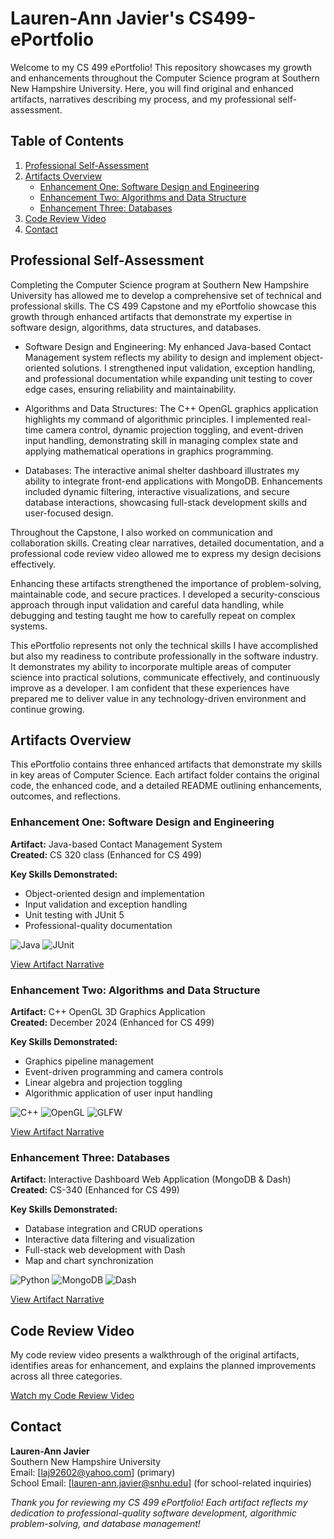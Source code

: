 # Lauren-Ann Javier's CS499-ePortfolio

Welcome to my CS 499 ePortfolio! This repository showcases my growth and enhancements throughout the Computer Science program at Southern New Hampshire University. Here, you will find original and enhanced artifacts, narratives describing my process, and my professional self-assessment.  


## Table of Contents

1.  [Professional Self-Assessment](#professional-self-assessment)
2. [Artifacts Overview](#artifacts-overview)
   - [Enhancement One: Software Design and Engineering](#enhancement-one-software-design-and-engineering)
   - [Enhancement Two: Algorithms and Data Structure](#enhancement-two-algorithms-and-data-structure)
   - [Enhancement Three: Databases](#enhancement-three-databases)
3. [Code Review Video](#code-review-video)
4. [Contact](#contact)


## Professional Self-Assessment

Completing the Computer Science program at Southern New Hampshire University has allowed me to develop a comprehensive set of technical and professional skills. The CS 499 Capstone and my ePortfolio showcase this growth through enhanced artifacts that demonstrate my expertise in software design, algorithms, data structures, and databases.

- Software Design and Engineering: My enhanced Java-based Contact Management system reflects my ability to design and implement object-oriented solutions. I strengthened input validation, exception handling, and professional documentation while expanding unit testing to cover edge cases, ensuring reliability and maintainability.

- Algorithms and Data Structures: The C++ OpenGL graphics application highlights my command of algorithmic principles. I implemented real-time camera control, dynamic projection toggling, and event-driven input handling, demonstrating skill in managing complex state and applying mathematical operations in graphics programming.

- Databases: The interactive animal shelter dashboard illustrates my ability to integrate front-end applications with MongoDB. Enhancements included dynamic filtering, interactive visualizations, and secure database interactions, showcasing full-stack development skills and user-focused design.

Throughout the Capstone, I also worked on communication and collaboration skills. Creating clear narratives, detailed documentation, and a professional code review video allowed me to express my design decisions effectively.

Enhancing these artifacts strengthened the importance of problem-solving, maintainable code, and secure practices. I developed a security-conscious approach through input validation and careful data handling, while debugging and testing taught me how to carefully repeat on complex systems.

This ePortfolio represents not only the technical skills I have accomplished but also my readiness to contribute professionally in the software industry. It demonstrates my ability to incorporate multiple areas of computer science into practical solutions, communicate effectively, and continuously improve as a developer. I am confident that these experiences have prepared me to deliver value in any technology-driven environment and continue growing.  


## Artifacts Overview

This ePortfolio contains three enhanced artifacts that demonstrate my skills in key areas of Computer Science. Each artifact folder contains the original code, the enhanced code, and a detailed README outlining enhancements, outcomes, and reflections.

### Enhancement One: Software Design and Engineering

**Artifact:** Java-based Contact Management System  
**Created:** CS 320 class (Enhanced for CS 499)  

**Key Skills Demonstrated:**
- Object-oriented design and implementation
- Input validation and exception handling
- Unit testing with JUnit 5
- Professional-quality documentation

![Java](https://img.shields.io/badge/Language-Java-blue)
![JUnit](https://img.shields.io/badge/Testing-JUnit5-orange)

[View Artifact Narrative](Software_Design_and_Engineering/Enhancement_One_Narrative.md)



### Enhancement Two: Algorithms and Data Structure

**Artifact:** C++ OpenGL 3D Graphics Application  
**Created:** December 2024 (Enhanced for CS 499)

**Key Skills Demonstrated:**
- Graphics pipeline management
- Event-driven programming and camera controls
- Linear algebra and projection toggling
- Algorithmic application of user input handling

![C++](https://img.shields.io/badge/Language-C++-blue)
![OpenGL](https://img.shields.io/badge/Tool-OpenGL-lightgrey)
![GLFW](https://img.shields.io/badge/Library-GLFW-green)

[View Artifact Narrative](Algorithms_and_Data_Structure/Enhancement_Two_Narrative.md)  


### Enhancement Three: Databases

**Artifact:** Interactive Dashboard Web Application (MongoDB & Dash)  
**Created:** CS-340 (Enhanced for CS 499)

**Key Skills Demonstrated:**
- Database integration and CRUD operations
- Interactive data filtering and visualization
- Full-stack web development with Dash
- Map and chart synchronization

![Python](https://img.shields.io/badge/Language-Python-yellow)
![MongoDB](https://img.shields.io/badge/Database-MongoDB-green)
![Dash](https://img.shields.io/badge/Tool-Dash-blue)

[View Artifact Narrative](Databases/Enhancement_Three_Narrative.md)  


## Code Review Video

My code review video presents a walkthrough of the original artifacts, identifies areas for enhancement, and explains the planned improvements across all three categories.  

[Watch my Code Review Video](https://youtu.be/rmdByI7XCHk)


## Contact

**Lauren-Ann Javier**  
Southern New Hampshire University  
Email: [laj92602@yahoo.com] (primary)                                                  
School Email: [lauren-ann.javier@snhu.edu] (for school-related inquiries)


*Thank you for reviewing my CS 499 ePortfolio! Each artifact reflects my dedication to professional-quality software development, algorithmic problem-solving, and database management!*
